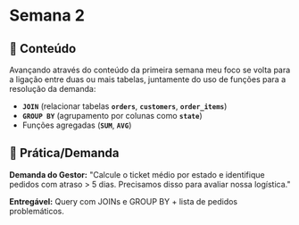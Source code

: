 # Semana 2

## 📌 Conteúdo
Avançando através do conteúdo da primeira semana meu foco se volta para a ligação entre duas ou mais tabelas, juntamente do uso de funções para a resolução da demanda: 
- **`JOIN`** (relacionar tabelas **`orders`**, **`customers`**, **`order_items`**)
- **`GROUP BY`** (agrupamento por colunas como **`state`**)
- Funções agregadas (**`SUM`**, **`AVG`**)

## 🎯 Prática/Demanda
**Demanda do Gestor:**
"Calcule o ticket médio por estado e identifique pedidos com atraso > 5 dias. Precisamos disso para avaliar nossa logística."

**Entregável:** Query com JOINs e GROUP BY + lista de pedidos problemáticos.
